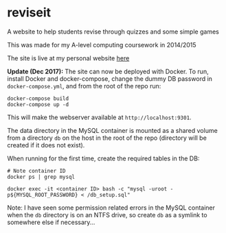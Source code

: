 # reviseit
A website to help students revise through quizzes and some simple games

This was made for my A-level computing coursework in 2014/2015

The site is live at my personal website [here](http://reviseit.joesingo.co.uk)

**Update (Dec 2017):**
The site can now be deployed with Docker. To run, install Docker and docker-compose, change the
dummy DB password in `docker-compose.yml`, and from the root of the repo run:

```
docker-compose build
docker-compose up -d
```

This will make the webserver available at `http://localhost:9301`.

The data directory in the MySQL container is mounted as a shared volume from a directory `db` on the
host in the root of the repo (directory will be created if it does not exist).

When running for the first time, create the required tables in the DB:

```
# Note container ID
docker ps | grep mysql

docker exec -it <container ID> bash -c "mysql -uroot -p${MYSQL_ROOT_PASSWORD} < /db_setup.sql"
```

Note: I have seen some permission related errors in the MySQL container when the `db` directory is
on an NTFS drive, so create `db` as a symlink to somewhere else if necessary...
